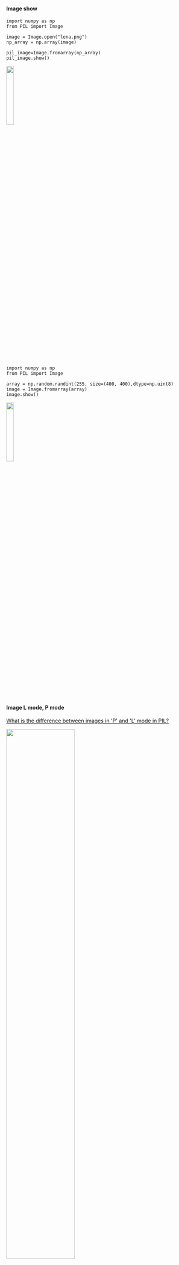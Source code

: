 #### Image show
```
import numpy as np
from PIL import Image

image = Image.open("lena.png")
np_array = np.array(image)

pil_image=Image.fromarray(np_array)
pil_image.show()
```

<img src="https://github.com/Hyeseong0317/Visualizationtool/blob/main/images/lena.PNG" width="20%">

```
import numpy as np 
from PIL import Image 

array = np.random.randint(255, size=(400, 400),dtype=np.uint8)
image = Image.fromarray(array)
image.show() 
```

<img src="https://github.com/Hyeseong0317/Visualizationtool/blob/main/images/noise.PNG" width="20%">

#### Image L mode, P mode

[What is the difference between images in 'P' and 'L' mode in PIL?](https://stackoverflow.com/questions/52307290/what-is-the-difference-between-images-in-p-and-l-mode-in-pil)

<img src="https://github.com/Hyeseong0317/Visualizationtool/blob/main/images/imageLmodePmode.PNG" width="60%">
